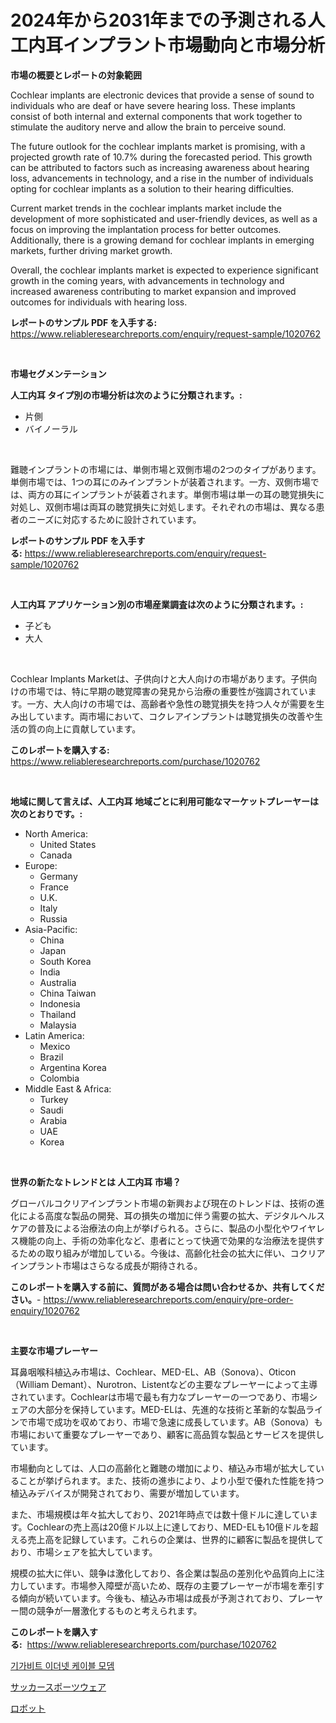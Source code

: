 <p><h1>2024年から2031年までの予測される人工内耳インプラント市場動向と市場分析</h1></p><p><strong>市場の概要とレポートの対象範囲</strong></p>
<p><p>Cochlear implants are electronic devices that provide a sense of sound to individuals who are deaf or have severe hearing loss. These implants consist of both internal and external components that work together to stimulate the auditory nerve and allow the brain to perceive sound.</p><p>The future outlook for the cochlear implants market is promising, with a projected growth rate of 10.7% during the forecasted period. This growth can be attributed to factors such as increasing awareness about hearing loss, advancements in technology, and a rise in the number of individuals opting for cochlear implants as a solution to their hearing difficulties.</p><p>Current market trends in the cochlear implants market include the development of more sophisticated and user-friendly devices, as well as a focus on improving the implantation process for better outcomes. Additionally, there is a growing demand for cochlear implants in emerging markets, further driving market growth.</p><p>Overall, the cochlear implants market is expected to experience significant growth in the coming years, with advancements in technology and increased awareness contributing to market expansion and improved outcomes for individuals with hearing loss.</p></p>
<p><strong>レポートのサンプル PDF を入手する:</strong> <a href="https://www.reliableresearchreports.com/enquiry/request-sample/1020762">https://www.reliableresearchreports.com/enquiry/request-sample/1020762</a></p>
<p>&nbsp;</p>
<p><strong>市場セグメンテーション</strong></p>
<p><strong>人工内耳 タイプ別の市場分析は次のように分類されます。:</strong></p>
<p><ul><li>片側</li><li>バイノーラル</li></ul></p>
<p>&nbsp;</p>
<p><p>難聴インプラントの市場には、単側市場と双側市場の2つのタイプがあります。単側市場では、1つの耳にのみインプラントが装着されます。一方、双側市場では、両方の耳にインプラントが装着されます。単側市場は単一の耳の聴覚損失に対処し、双側市場は両耳の聴覚損失に対処します。それぞれの市場は、異なる患者のニーズに対応するために設計されています。</p></p>
<p><strong>レポートのサンプル PDF を入手する:</strong>&nbsp;<a href="https://www.reliableresearchreports.com/enquiry/request-sample/1020762">https://www.reliableresearchreports.com/enquiry/request-sample/1020762</a></p>
<p>&nbsp;</p>
<p><strong> 人工内耳 アプリケーション別の市場産業調査は次のように分類されます。:</strong></p>
<p><ul><li>子ども</li><li>大人</li></ul></p>
<p>&nbsp;</p>
<p><p>Cochlear Implants Marketは、子供向けと大人向けの市場があります。子供向けの市場では、特に早期の聴覚障害の発見から治療の重要性が強調されています。一方、大人向けの市場では、高齢者や急性の聴覚損失を持つ人々が需要を生み出しています。両市場において、コクレアインプラントは聴覚損失の改善や生活の質の向上に貢献しています。</p></p>
<p><strong>このレポートを購入する:</strong>&nbsp; <a href="https://www.reliableresearchreports.com/purchase/1020762">https://www.reliableresearchreports.com/purchase/1020762</a></p>
<p>&nbsp;</p>
<p><strong>地域に関して言えば、人工内耳 地域ごとに利用可能なマーケットプレーヤーは次のとおりです。:</strong></p>
<p><ul>
    <li>
        North America:
        <ul>
            <li>United States</li>
            <li>Canada</li>
        </ul>
    </li>
    <li>
        Europe:
        <ul>
            <li>Germany</li>
            <li>France</li>
            <li>U.K.</li>
            <li>Italy</li>
            <li>Russia</li>
        </ul>
    </li>
    <li>
        Asia-Pacific:
        <ul>
            <li>China</li>
            <li>Japan</li>
            <li>South Korea</li>
            <li>India</li>
            <li>Australia</li>
            <li>China Taiwan</li>
            <li>Indonesia</li>
            <li>Thailand</li>
            <li>Malaysia</li>
        </ul>
    </li>
    <li>
        Latin America:
        <ul>
            <li>Mexico</li>
            <li>Brazil</li>
            <li>Argentina Korea</li>
            <li>Colombia</li>
        </ul>
    </li>
    <li>
        Middle East & Africa:
        <ul>
            <li>Turkey</li>
            <li>Saudi</li>
            <li>Arabia</li>
            <li>UAE</li>
            <li>Korea</li>
        </ul>
    </li>
    </ul></p>
<p>&nbsp;</p>
<p><strong>世界の新たなトレンドとは 人工内耳 市場？</strong></p>
<p><p>グローバルコクリアインプラント市場の新興および現在のトレンドは、技術の進化による高度な製品の開発、耳の損失の増加に伴う需要の拡大、デジタルヘルスケアの普及による治療法の向上が挙げられる。さらに、製品の小型化やワイヤレス機能の向上、手術の効率化など、患者にとって快適で効果的な治療法を提供するための取り組みが増加している。今後は、高齢化社会の拡大に伴い、コクリアインプラント市場はさらなる成長が期待される。</p></p>
<p><strong>このレポートを購入する前に、質問がある場合は問い合わせるか、共有してください。</strong>- <a href="https://www.reliableresearchreports.com/enquiry/pre-order-enquiry/1020762">https://www.reliableresearchreports.com/enquiry/pre-order-enquiry/1020762</a></p>
<p>&nbsp;</p>
<p><strong>主要な市場プレーヤー</strong></p>
<p><p>耳鼻咽喉科植込み市場は、Cochlear、MED-EL、AB（Sonova）、Oticon（William Demant）、Nurotron、Listentなどの主要なプレーヤーによって主導されています。Cochlearは市場で最も有力なプレーヤーの一つであり、市場シェアの大部分を保持しています。MED-ELは、先進的な技術と革新的な製品ラインで市場で成功を収めており、市場で急速に成長しています。AB（Sonova）も市場において重要なプレーヤーであり、顧客に高品質な製品とサービスを提供しています。</p><p>市場動向としては、人口の高齢化と難聴の増加により、植込み市場が拡大していることが挙げられます。また、技術の進歩により、より小型で優れた性能を持つ植込みデバイスが開発されており、需要が増加しています。</p><p>また、市場規模は年々拡大しており、2021年時点では数十億ドルに達しています。Cochlearの売上高は20億ドル以上に達しており、MED-ELも10億ドルを超える売上高を記録しています。これらの企業は、世界的に顧客に製品を提供しており、市場シェアを拡大しています。</p><p>規模の拡大に伴い、競争は激化しており、各企業は製品の差別化や品質向上に注力しています。市場参入障壁が高いため、既存の主要プレーヤーが市場を牽引する傾向が続いています。今後も、植込み市場は成長が予測されており、プレーヤー間の競争が一層激化するものと考えられます。</p></p>
<p><strong>このレポートを購入する:</strong>&nbsp;&nbsp;<a href="https://www.reliableresearchreports.com/purchase/1020762">https://www.reliableresearchreports.com/purchase/1020762</a></p>
<p><p><a href="https://medium.com/@maryamsipes/%EA%B8%B0%EA%B0%80%EB%B9%84%ED%8A%B8-%EC%9D%B4%EB%8D%94%EB%84%B7-%EC%BC%80%EC%9D%B4%EB%B8%94-%EB%AA%A8%EB%8E%80-%EC%8B%9C%EC%9E%A5-%EC%8B%9C%EC%9E%A5-%EC%A0%90%EC%9C%A0%EC%9C%A8-%EC%8B%9C%EC%9E%A5-%EB%8F%99%ED%96%A5-%EB%B0%8F-%EB%AF%B8%EB%9E%98-%EC%84%B1%EC%9E%A5%EC%9D%84-%ED%83%90%EA%B5%AC%ED%95%98%EB%8B%A4-dfd327688fac">기가비트 이더넷 케이블 모뎀</a></p><p><a href="https://medium.com/@drewosciski565654/%E3%82%B5%E3%83%83%E3%82%AB%E3%83%BC%E7%94%A8%E3%82%B9%E3%83%9D%E3%83%BC%E3%83%84%E3%82%A6%E3%82%A7%E3%82%A2%E5%B8%82%E5%A0%B4-20231%E5%B9%B4%E3%81%BE%E3%81%A7%E3%81%AE%E5%8B%95%E5%90%91-%E4%BA%88%E6%B8%AC-%E7%AB%B6%E4%BA%89%E5%88%86%E6%9E%90-61d23a019ade">サッカースポーツウェア</a></p><p><a href="https://medium.com/@krishnajlhre/%E3%83%AD%E3%83%9C%E3%83%83%E3%83%88%E5%B8%82%E5%A0%B4%E3%81%AE%E8%A6%8F%E6%A8%A1%E3%81%A8%E5%B8%82%E5%A0%B4%E5%8B%95%E5%90%91-%E5%AE%8C%E5%85%A8%E3%81%AA%E6%A5%AD%E7%95%8C%E6%A6%82%E8%A6%81-2024%E5%B9%B4%E3%81%8B%E3%82%892031%E5%B9%B4%E3%81%BE%E3%81%A7-1e2e0b6da0a0">ロボット</a></p></p>
